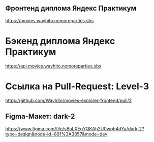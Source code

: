 ## Фронтенд диплома Яндекс Практикум
https://movies.wayhito.nomoreparties.sbs

# Бэкенд диплома Яндекс Практикум
https://api.movies.wayhito.nomoreparties.sbs



# Ссылка на Pull-Request: Level-3
https://github.com/Wayhito/movies-explorer-frontend/pull/2



## Figma-Макет: dark-2
https://www.figma.com/file/sBaLXEqYQKAh2U0wph4dYa/dark-2?type=design&node-id=891%3A3857&mode=dev

